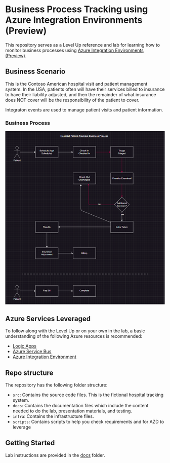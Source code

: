# Business Process Tracking using Azure Integration Environments (Preview)

This repository serves as a Level Up reference and lab for learning how to monitor business processes using [Azure Integration Environments (Preview)](https://learn.microsoft.com/en-us/azure/integration-environments/overview).

## Business Scenario
This is the Contoso American hospital visit and patient management system. In the USA, patients often will have their services billed to insurance to have their liability adjusted, and then the remainder of what insurance does NOT cover will be the responsibility of the patient to cover.

Integraton events are used to manage patient visits and patient information.

### Business Process 
![Hospital Tracking Business Process Architecture](docs/labs/images/patient-tracking-bus-process.png)

## Azure Services Leveraged
To follow along with the Level Up or on your own in the lab, a basic understanding of the following Azure resources is recommended:

- [Logic Apps](https://learn.microsoft.com/en-us/azure/logic-apps/)
- [Azure Service Bus](https://learn.microsoft.com/en-us/azure/service-bus-messaging/)
- [Azure Integration Environment](https://learn.microsoft.com/en-us/azure/integration-environments/)

## Repo structure
The repository has the following folder structure:

- `src`: Contains the source code files.  This is the fictional hospital tracking system.
- `docs`: Contains the documentation files which include the content needed to do the lab, presentation materials, and testing.
- `infra`: Contains the infrastructure files.
- `scripts`: Contains scripts to help you check requirements and for AZD to leverage

## Getting Started
Lab instructions are provided in the [docs](./docs/labs/readme.md) folder.
